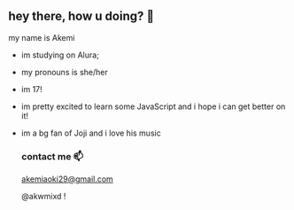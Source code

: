 ## hey there, how u doing? 💮

my name is Akemi
- im studying on Alura;
- my pronouns is she/her
- im 17!
- im pretty excited to learn some JavaScript and i hope i can get better on it!
- im a bg fan of Joji and i love his music

  ### contact me 📫

  akemiaoki29@gmail.com
  
  @akwmixd
! [](https://media1.tenor.com/m/rXWMgSSLtFsAAAAC/joji-joji-spinning.gif)
